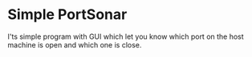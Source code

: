 # Simple PortSonar

I'ts simple program with GUI which let you know which port on the host machine is open and which one is close.
